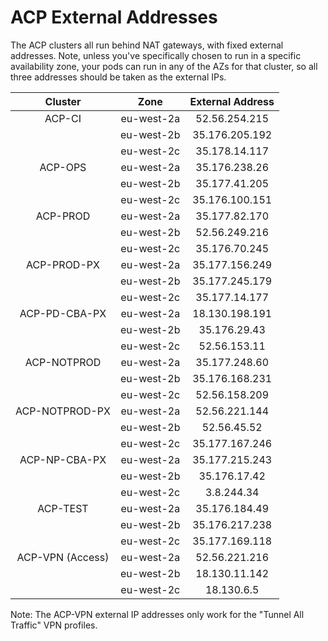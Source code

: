 # ACP External Addresses

The ACP clusters all run behind NAT gateways, with fixed external addresses. Note, unless you've specifically chosen to run in a specific availability zone, your pods can run in any of the AZs for that cluster, so all three addresses should be taken as the external IPs.

| Cluster         | Zone          | External Address   |
| :-------------: |:-------------:| :-----------------:|
| ACP-CI          | eu-west-2a    | 52.56.254.215      |
|                 | eu-west-2b    | 35.176.205.192     |
|                 | eu-west-2c    | 35.178.14.117      |
| ACP-OPS         | eu-west-2a    | 35.176.238.26      |
|                 | eu-west-2b    | 35.177.41.205      |
|                 | eu-west-2c    | 35.176.100.151     |
| ACP-PROD        | eu-west-2a    | 35.177.82.170      |
|                 | eu-west-2b    | 52.56.249.216      |
|                 | eu-west-2c    | 35.176.70.245      |
| ACP-PROD-PX     | eu-west-2a    | 35.177.156.249     |
|                 | eu-west-2b    | 35.177.245.179     |
|                 | eu-west-2c    | 35.177.14.177      |
| ACP-PD-CBA-PX   | eu-west-2a    | 18.130.198.191     |
|                 | eu-west-2b    | 35.176.29.43       |
|                 | eu-west-2c    | 52.56.153.11       |
| ACP-NOTPROD     | eu-west-2a    | 35.177.248.60      |
|                 | eu-west-2b    | 35.176.168.231     |
|                 | eu-west-2c    | 52.56.158.209      |
| ACP-NOTPROD-PX  | eu-west-2a    | 52.56.221.144      |
|                 | eu-west-2b    | 52.56.45.52        |
|                 | eu-west-2c    | 35.177.167.246     |
| ACP-NP-CBA-PX   | eu-west-2a    | 35.177.215.243     |
|                 | eu-west-2b    | 35.176.17.42       |
|                 | eu-west-2c    | 3.8.244.34         |
| ACP-TEST        | eu-west-2a    | 35.176.184.49      |
|                 | eu-west-2b    | 35.176.217.238     |
|                 | eu-west-2c    | 35.177.169.118     |
| ACP-VPN (Access)| eu-west-2a    | 52.56.221.216      |
|                 | eu-west-2b    | 18.130.11.142      |
|                 | eu-west-2c    | 18.130.6.5         |

Note: The ACP-VPN external IP addresses only work for the "Tunnel All Traffic" VPN profiles.
